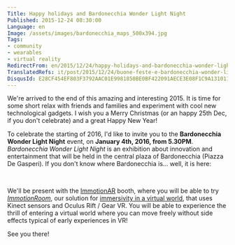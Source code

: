```yaml
---
Title: Happy holidays and Bardonecchia Wonder Light Night
Published: 2015-12-24 08:30:00
Language: en
Image: /assets/images/bardonecchia_maps_500x394.jpg
Tags:
- community
- wearables
- virtual reality
RedirectFrom: en/2015/12/24/happy-holidays-and-bardonecchia-wonder-light-night.aspx
TranslatedRefs: it/post/2015/12/24/buone-feste-e-bardonecchia-wonder-light-night.md
DisqusId: E28CF454EF803F3792AAC01E9981850BE0BF422091AECE3E08F1C9A131011E66
---
```

We're arrived to the end of this amazing and interesting 2015. It is time for some short relax with friends and families and experiment with cool new technological gadgets. I wish you a Merry Christmas (or an happy 25th Dec, if you don't celebrate) and a great Happy New Year!

To celebrate the starting of 2016, I'd like to invite you to the <span>**Bardonecchia Wonder Light Night** event, on **January 4th, 2016, from 5.30PM**.</span> <span>*Bardonecchia Wonder Light Night* is an exhibition about innovation and entertainment that will be held in the central plaza of Bardonecchia (Piazza De Gasperi). If you don't know where Bardonecchia is… well, it is here:</span>

<span><span>﻿</span>  
 </span>

We'll be present with the <a href="http://www.immotionar.com" target="_blank">ImmotionAR</a> booth, where you will be able to try *<a href="http://www.immotionar.com/en/services/immotionroom-virtual-space-immersion/" target="_blank">ImmotionRoom</a>*, our solution for <a href="https://www.youtube.com/channel/UCnkru5DOoPoOPqrEINBERQA" target="_blank">immersivity in a virtual world</a>, that uses Kinect sensors and Oculus Rift / Gear VR. You will be able to experience the thrill of entering a virtual world where you can move freely without side effects typical of early experiences in VR!

See you there!